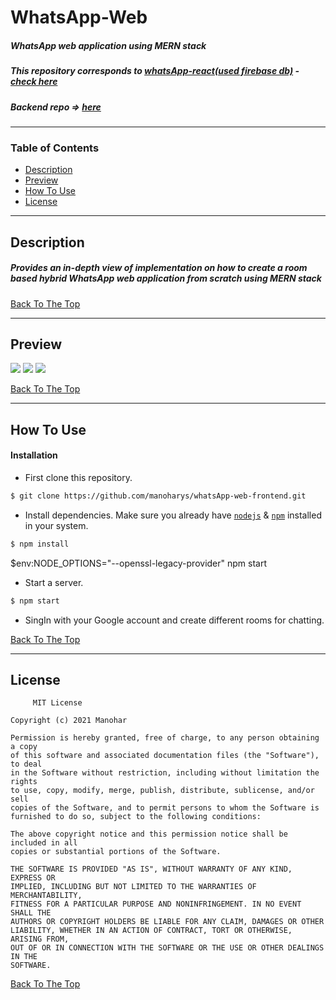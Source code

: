 # WhatsApp-Web

##### WhatsApp web application using MERN stack
##### This repository corresponds to <a href="https://github.com/manoharys/WhatsApp-Web-React"> whatsApp-react(used firebase db)</a> - <a href='https://whatsapp-web-233c7.web.app/'> check here </a>
##### Backend repo => <a href="https://github.com/manoharys/whatsapp-web-backend"> here</a> 
---

### Table of Contents

- [Description](#description)
- [Preview](#preview)
- [How To Use](#how-to-use)
- [License](#license)


---

## Description
  ##### Provides an in-depth view of implementation on how to create a room based hybrid WhatsApp web application from scratch using MERN stack
  
  
   [Back To The Top](#WhatsApp-Web)

---

## Preview
<img src = 'https://github.com/manoharys/WhatsApp-Web-React/blob/master/screenshots/Capture1.JPG'>
<img src = 'https://github.com/manoharys/WhatsApp-Web-React/blob/master/screenshots/Capture2.JPG'>
<img src = 'https://github.com/manoharys/WhatsApp-Web-React/blob/master/screenshots/Capture3.JPG'>


  [Back To The Top](#WhatsApp-Web)

---

## How To Use

#### Installation

- First clone this repository.
```bash
$ git clone https://github.com/manoharys/whatsApp-web-frontend.git
```

- Install dependencies. Make sure you already have [`nodejs`](https://nodejs.org/en/) & [`npm`](https://www.npmjs.com/) installed in your system.
```bash
$ npm install 
```

$env:NODE_OPTIONS="--openssl-legacy-provider"
npm start

- Start a server.
```bash
$ npm start
```

- SingIn with your Google account and create different rooms for chatting.

 [Back To The Top](#WhatsApp-Web)
 
---


## License
         MIT License

    Copyright (c) 2021 Manohar

    Permission is hereby granted, free of charge, to any person obtaining a copy
    of this software and associated documentation files (the "Software"), to deal
    in the Software without restriction, including without limitation the rights
    to use, copy, modify, merge, publish, distribute, sublicense, and/or sell
    copies of the Software, and to permit persons to whom the Software is
    furnished to do so, subject to the following conditions:

    The above copyright notice and this permission notice shall be included in all
    copies or substantial portions of the Software.

    THE SOFTWARE IS PROVIDED "AS IS", WITHOUT WARRANTY OF ANY KIND, EXPRESS OR
    IMPLIED, INCLUDING BUT NOT LIMITED TO THE WARRANTIES OF MERCHANTABILITY,
    FITNESS FOR A PARTICULAR PURPOSE AND NONINFRINGEMENT. IN NO EVENT SHALL THE
    AUTHORS OR COPYRIGHT HOLDERS BE LIABLE FOR ANY CLAIM, DAMAGES OR OTHER
    LIABILITY, WHETHER IN AN ACTION OF CONTRACT, TORT OR OTHERWISE, ARISING FROM,
    OUT OF OR IN CONNECTION WITH THE SOFTWARE OR THE USE OR OTHER DEALINGS IN THE
    SOFTWARE.

  [Back To The Top](#WhatsApp-Web)
